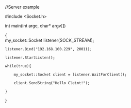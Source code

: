 //Server example



#include <Socket.h>

int main(int argc, char* argv[])

{	
	my_socket::Socket listener(SOCK_STREAM);
	
	listener.Bind("192.168.100.229", 20011);
	
	listener.StartListen();
	
	while(true){
	
		my_socket::Socket client = listener.WaitForClient();
		
		client.SendString("Hello Cleint!");
		
	}	
}
